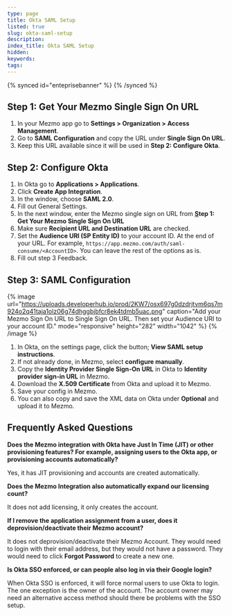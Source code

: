 ```yaml
---
type: page
title: Okta SAML Setup
listed: true
slug: okta-saml-setup
description: 
index_title: Okta SAML Setup
hidden: 
keywords: 
tags: 
---
```


{% synced id="enteprisebanner" %}
{% /synced %}

## Step 1: Get Your Mezmo Single Sign On URL

1. In your Mezmo app go to **Settings &gt; Organization &gt; Access Management**.
2. Go to **SAML Configuration** and copy the URL under **Single Sign On URL**.
3. Keep this URL available since it will be used in **Step 2: Configure Okta**.

## Step 2: Configure Okta

1. In Okta go to **Applications &gt; Applications**.
2. Click **Create App Integration**.
3. In the window, choose **SAML 2.0**.
4. Fill out General Settings.
5. In the next window, enter the Mezmo single sign on URL from **[S](https://app.developerhub.io/#step-1-get-your-mezmo-single-sign-on-url)tep 1: Get Your Mezmo Single Sign On URL**
6. Make sure **Recipient URL and Destination URL** are checked.
7. Set the **Audience URI (SP Entity ID)** to your account ID. At the end of your URL. For example, `https://app.mezmo.com/auth/saml-consume/<AccountID>`. You can leave the rest of the options as is.
8. Fill out step 3 Feedback.

## Step 3: SAML Configuration

{% image url="https://uploads.developerhub.io/prod/2KW7/osx697g0dzdrjtvm6qs7m924o2q41taja1olz06g74dhggbjbfcr8ek4tdmb5uac.png" caption="Add your Mezmo Sign On URL to Single Sign On URL. Then set your Audience URI to your account ID." mode="responsive" height="282" width="1042" %}
{% /image %}

1. In Okta, on the settings page, click the button; **View SAML setup instructions**.
2. If not already done, in Mezmo, select **configure manually**.
3. Copy the **Identity Provider Single Sign-On URL** in Okta to **Identity provider sign-in URL** in Mezmo.
4. Download the **X.509 Certificate** from Okta and upload it to Mezmo.
5. Save your config in Mezmo.
6. You can also copy and save the XML data on Okta under **Optional** and upload it to Mezmo.

## Frequently Asked Questions

**Does the Mezmo integration with Okta have Just In Time (JIT) or other provisioning features? For example, assigning users to the Okta app, or provisioning accounts automatically?**

Yes, it has JIT provisioning and accounts are created automatically.

**Does the Mezmo Integration also automatically expand our licensing count?**

It does not add licensing, it only creates the account.

**If I remove the application assignment from a user, does it deprovision/deactivate their Mezmo account?**

It does not deprovision/deactivate their Mezmo Account. They would need to login with their email address, but they would not have a password. They would need to click **Forgot Password** to create a new one.

**Is Okta SSO enforced, or can people also log in via their Google login?**

When Okta SSO is enforced, it will force normal users to use Okta to login. The one exception is the owner of the account. The account owner may need an alternative access method should there be problems with the SSO setup.